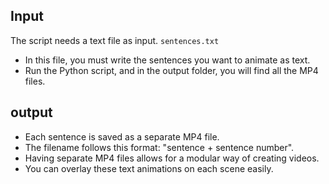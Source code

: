 ## Input
The script needs a text file as input. `sentences.txt`
- In this file, you must write the sentences you want to animate as text.
- Run the Python script, and in the output folder, you will find all the MP4 files.

## output
- Each sentence is saved as a separate MP4 file.
- The filename follows this format: "sentence + sentence number".
- Having separate MP4 files allows for a modular way of creating videos.
- You can overlay these text animations on each scene easily.